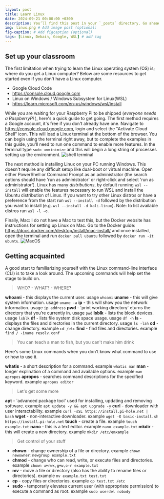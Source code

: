 ```yaml
---
layout: post
title: Learn Linux
date: 2024-09-21 00:00:00 +0300
description: You’ll find this post in your `_posts` directory. Go ahead and edit it and re-build the site to see your changes. # Add post description (optional)
img: linux.png # Add image post (optional)
fig-caption: # Add figcaption (optional)
tags: [Linux, Debain, Google, WSL] # add tag
---
```


## Set up your classroom

The first limitation when trying to learn the Linux operating system (OS) is; where do you get a Linux computer? Below are some resources to get started even if you don't have a Linux computer. 

* Google Cloud Code
* https://console.cloud.google.com
* Linux on Windows / Windows Subsystem for Linux(WSL)
* https://learn.microsoft.com/en-us/windows/wsl/install

While you are waiting for your Raspberry Pi to be shipped (<i>everyone needs a RaspberryPi</i> ), here's a quick guide to get going. The first method requires a Google account, it's free if you don't already have one. Navigate to https://console.cloud.google.com, login and select the "Activate Cloud Shell" icon. This will load a Linux terminal at the bottom of the browser. You can begin using the terminal right away, but to complete the examples in this guide, you'll need to run one command to enable more features. In the terminal type `sudo unminimize` and this will begin a long string of processes setting up the environment.
 ![shell terminal]({{site.baseurl}}/assets/img/google-shell.jpg)

The next method is installing Linux on your PC running Windows. This doesn't require any difficult setup like dual-boot or virtual machine. Open either PowerShell or Command Prompt as an administrator (the search options should have 'run as administrator' or right-click and select 'run as administrator'). Linux has many <i>distributions</i>, by default running `wsl --install` will enable the features necessary to run WSL and install the Ubuntu distribution of Linux. If you want to try other Linux distros or have a preference from the start run `wsl --install -d` followed by the distribution you want to install (e.g. `wsl --install -d kali-linux`). Note: to list available distros run `wsl -l -o`.

Finally, Mac: I do not have a Mac to test this, but the Docker website has instructions for setting up Linux on Mac. Go to the Docker guide: https://docs.docker.com/desktop/install/mac-install/ and once installed, open the terminal and run `docker pull ubuntu` followed by `docker run -it ubuntu`.
![MacOS]({{site.baseurl}}/assets/img/mac-docker.png)

## Getting acquainted

A good start to familiarizing yourself with the Linux command-line interface (CLI) is to take a look around. The upcoming commands will help set the stage to build on. 

> WHO? - WHAT? - WHERE?

<b>whoami</b> - this displays the current user. usage `whoami`
<b>uname</b> - this will give system information. usage `uname -a`
<b>ip</b> - this will show you the network information. usage `ip address`
<b>pwd</b> - 'print working directory' eturns the directory that you’re currently in. usage `pwd`
<b>lsblk</b> - lists the block devices. usage `lsblk`
<b>df</b> - lists file system disk space usage. usage `df -h`
<b>ls</b> - displays the files and directories in the current directory. usage `ls -lah`
<b>cd</b> - change directory. example `cd /etc`
<b>find</b> - find files and directories. example `find / -iname resolv.conf`

> You can teach a man to fish, but you can't make him drink

Here's some Linux commands when you don't know what command to use or how to use it.

<b>whatis</b> - a short description for a command. example `whatis man`
<b>man</b> - longer explination of a command and available options. example `man apropos`
<b>apropos</b> - searches command descriptions for the specified keyword. example `apropos editor`

> Let's get some more

<b>apt</b> - 'advanced package tool' used for installing, updating and removing software. example `apt update -y && apt upgrade -y`
<b>curl</b> - downloader with user interactability. example `curl -sSL https://install.pi-hole.net | bash`
<b>wget</b> - non-interactive downloader. example `wget -O basic-install.sh https://install.pi-hole.net`
<b>touch</b> - create a file. example `touch example.txt`
<b>nano</b> - this is a text editor. example `nano example.txt`
<b>mkdir</b> - this will create a new directory. example `mkdir /etc/emxample`

> Get control of your stuff

* <b>chown</b> - change ownership of a file or directory. example `chown newowner:newgroup example.txt`
* <b>chmod</b> - change who can read, write, or execute files and directories. example `chown u+rwx,g+w,o-r example.txt`
* <b>mv</b> - move a file or directory (also has the ability to rename files or directories). example `mv example.txt test.txt`
* <b>cp</b> - copy files or directories. example `cp test.txt /etc`
* <b>sudo</b> - temporarly elevates current user (with appropriate permission) to execute a command as root. example `sudo userdel nobody`

